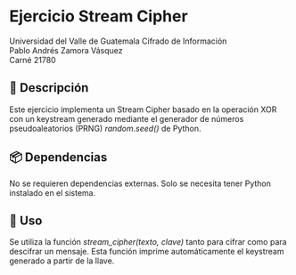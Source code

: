 # Ejercicio Stream Cipher
Universidad del Valle de Guatemala
Cifrado de Información<br>
Pablo Andrés Zamora Vásquez<br>
Carné 21780<br>

## 📜 Descripción
Este ejercicio implementa un Stream Cipher basado en la operación XOR con un keystream generado mediante el generador de números pseudoaleatorios (PRNG) *random.seed()* de Python.

## 📦 Dependencias
No se requieren dependencias externas. Solo se necesita tener Python instalado en el sistema.

## 🔐 Uso
Se utiliza la función *stream_cipher(texto, clave)* tanto para cifrar como para descifrar un mensaje. Esta función imprime automáticamente el keystream generado a partir de la llave.




